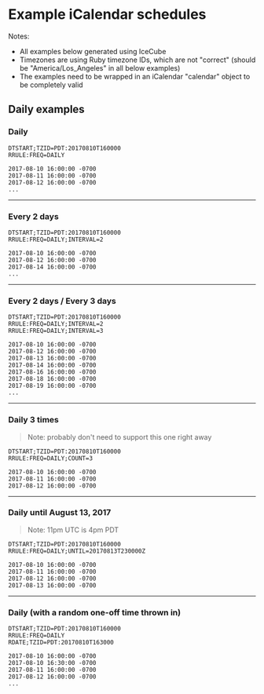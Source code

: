 # Example iCalendar schedules

Notes:

* All examples below generated using IceCube
* Timezones are using Ruby timezone IDs, which are not "correct" (should be "America/Los_Angeles" in all below examples)
* The examples need to be wrapped in an iCalendar "calendar" object to be completely valid

## Daily examples

### Daily

```ical
DTSTART;TZID=PDT:20170810T160000
RRULE:FREQ=DAILY
```

```
2017-08-10 16:00:00 -0700
2017-08-11 16:00:00 -0700
2017-08-12 16:00:00 -0700
...
```

---

### Every 2 days

```ical
DTSTART;TZID=PDT:20170810T160000
RRULE:FREQ=DAILY;INTERVAL=2
```

```
2017-08-10 16:00:00 -0700
2017-08-12 16:00:00 -0700
2017-08-14 16:00:00 -0700
...
```

---

### Every 2 days / Every 3 days

```ical
DTSTART;TZID=PDT:20170810T160000
RRULE:FREQ=DAILY;INTERVAL=2
RRULE:FREQ=DAILY;INTERVAL=3
```

```
2017-08-10 16:00:00 -0700
2017-08-12 16:00:00 -0700
2017-08-13 16:00:00 -0700
2017-08-14 16:00:00 -0700
2017-08-16 16:00:00 -0700
2017-08-18 16:00:00 -0700
2017-08-19 16:00:00 -0700
...
```

---

### Daily 3 times

> Note: probably don't need to support this one right away

```ical
DTSTART;TZID=PDT:20170810T160000
RRULE:FREQ=DAILY;COUNT=3
```

```
2017-08-10 16:00:00 -0700
2017-08-11 16:00:00 -0700
2017-08-12 16:00:00 -0700
```

---

### Daily until August 13, 2017

> Note: 11pm UTC is 4pm PDT

```ical
DTSTART;TZID=PDT:20170810T160000
RRULE:FREQ=DAILY;UNTIL=20170813T230000Z
```

```
2017-08-10 16:00:00 -0700
2017-08-11 16:00:00 -0700
2017-08-12 16:00:00 -0700
2017-08-13 16:00:00 -0700
```

---

### Daily (with a random one-off time thrown in)

```ical
DTSTART;TZID=PDT:20170810T160000
RRULE:FREQ=DAILY
RDATE;TZID=PDT:20170810T163000
```

```
2017-08-10 16:00:00 -0700
2017-08-10 16:30:00 -0700
2017-08-11 16:00:00 -0700
2017-08-12 16:00:00 -0700
...
```
